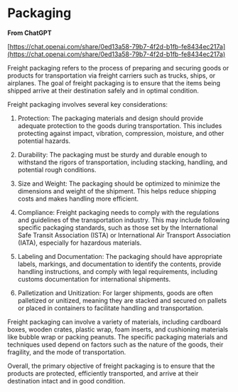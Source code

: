 # Packaging

**From ChatGPT**

[https://chat.openai.com/share/0ed13a58-79b7-4f2d-b1fb-fe8434ec217a](https://chat.openai.com/share/0ed13a58-79b7-4f2d-b1fb-fe8434ec217a)

Freight packaging refers to the process of preparing and securing goods or products for transportation via freight carriers such as trucks, ships, or airplanes. The goal of freight packaging is to ensure that the items being shipped arrive at their destination safely and in optimal condition.

Freight packaging involves several key considerations:

1. Protection: The packaging materials and design should provide adequate protection to the goods during transportation. This includes protecting against impact, vibration, compression, moisture, and other potential hazards.

2. Durability: The packaging must be sturdy and durable enough to withstand the rigors of transportation, including stacking, handling, and potential rough conditions.

3. Size and Weight: The packaging should be optimized to minimize the dimensions and weight of the shipment. This helps reduce shipping costs and makes handling more efficient.

4. Compliance: Freight packaging needs to comply with the regulations and guidelines of the transportation industry. This may include following specific packaging standards, such as those set by the International Safe Transit Association (ISTA) or International Air Transport Association (IATA), especially for hazardous materials.

5. Labeling and Documentation: The packaging should have appropriate labels, markings, and documentation to identify the contents, provide handling instructions, and comply with legal requirements, including customs documentation for international shipments.

6. Palletization and Unitization: For larger shipments, goods are often palletized or unitized, meaning they are stacked and secured on pallets or placed in containers to facilitate handling and transportation.

Freight packaging can involve a variety of materials, including cardboard boxes, wooden crates, plastic wrap, foam inserts, and cushioning materials like bubble wrap or packing peanuts. The specific packaging materials and techniques used depend on factors such as the nature of the goods, their fragility, and the mode of transportation.

Overall, the primary objective of freight packaging is to ensure that the products are protected, efficiently transported, and arrive at their destination intact and in good condition.
